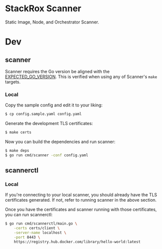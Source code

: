 # StackRox Scanner

Static Image, Node, and Orchestrator Scanner.

# Dev

## scanner

Scanner requires the Go version be aligned with the [EXPECTED_GO_VERSION](../EXPECTED_GO_VERSION).
This is verified when using any of Scanner's `make` targets.

### Local

Copy the sample config and edit it to your liking:
```sh
$ cp config.sample.yaml config.yaml
```

Generate the development TLS certificates:
```sh
$ make certs
```

Now you can build the dependencies and run scanner:
```sh
$ make deps
$ go run cmd/scanner -conf config.yaml
```

## scannerctl

### Local

If you're connecting to your local scanner, you should already have the TLS certificates generated. If not, refer to
running scanner in the above section.

Once you have the certificates and scanner running with those certificates, you can run scannerctl:
```sh
$ go run cmd/scannerctl/main.go \
    -certs certs/client \
    -server-name localhost \
    -port 8443 \
    https://registry.hub.docker.com/library/hello-world:latest
```